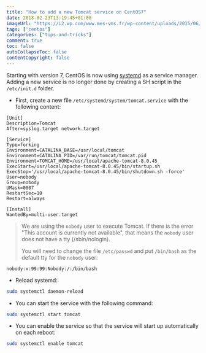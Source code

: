 ```yaml
---
title: "How to add a new Tomcat service on CentOS7"
date: 2018-02-23T13:19:45+01:00
imageUrl: "https://i2.wp.com/www.mes-vms.fr/wp-content/uploads/2015/06/centos.jpg?resize=648%2C330&ssl=1"
tags: ["centos"]
categories: ["tips-and-tricks"]
comment: true
toc: false
autoCollapseToc: false
contentCopyright: false
---
```


Starting with version 7, CentOS is now using [systemd](https://freedesktop.org/wiki/Software/systemd/) as a service manager. 
Adding a new service is no longer done by creating a SH script in the `/etc/init.d` folder.

<!--more-->

- First, create a new file `/etc/systemd/system/tomcat.service` with the following content:

```text
[Unit]
Description=Tomcat
After=syslog.target network.target

[Service]
Type=forking
Environment=CATALINA_BASE=/usr/local/tomcat
Environment=CATALINA_PID=/var/run/tomcat/tomcat.pid
Environment=TOMCAT_HOME=/usr/local/apache-tomcat-8.0.45
ExecStart=/usr/local/apache-tomcat-8.0.45/bin/startup.sh
ExecStop='/usr/local/apache-tomcat-8.0.45/bin/shutdown.sh -force'
User=nobody
Group=nobody
UMask=0007
RestartSec=10
Restart=always

[Install]
WantedBy=multi-user.target
```

> We are using the `nobody` user to execute Tomcat.
> If there is the error ̀"This account is currently not available", that means the `nobody` user does not have a tty (/sbin/nologin).
>
> You will need to change the file `/etc/passwd` and put `/bin/bash` as the default tty for the `nobody` user:

```text
nobody:x:99:99:Nobody:/:/bin/bash
```

- Reload systemd:

```bash
sudo systemctl daemon-reload
```

- You can start the service with the following command:

```bash
sudo systemctl start tomcat
```

- You can enable the service so that the service will start up automatically on each reboot:

```bash
sudo systemctl enable tomcat
```

